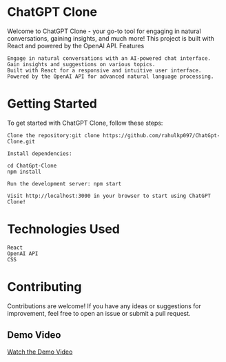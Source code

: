 # ChatGPT Clone

Welcome to ChatGPT Clone - your go-to tool for engaging in natural conversations, gaining insights, and much more! This project is built with React and powered by the OpenAI API.
Features

    Engage in natural conversations with an AI-powered chat interface.
    Gain insights and suggestions on various topics.
    Built with React for a responsive and intuitive user interface.
    Powered by the OpenAI API for advanced natural language processing.

# Getting Started

To get started with ChatGPT Clone, follow these steps:

    Clone the repository:git clone https://github.com/rahulkp097/ChatGpt-Clone.git

    Install dependencies:

    cd ChatGpt-Clone
    npm install

    Run the development server: npm start

    Visit http://localhost:3000 in your browser to start using ChatGPT Clone!

# Technologies Used

    React
    OpenAI API
    CSS

# Contributing

Contributions are welcome! If you have any ideas or suggestions for improvement, feel free to open an issue or submit a pull request.

## Demo Video

[Watch the Demo Video](https://youtu.be/UGCSatQPr8U)
